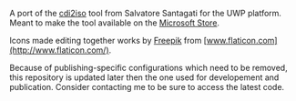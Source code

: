 A port of the [cdi2iso](https://sourceforge.net/projects/cdi2iso.berlios/) tool from Salvatore Santagati for the UWP platform.
Meant to make the tool available on the [Microsoft Store](https://www.microsoft.com/store/apps/9ND0NV8QDNNQ).

Icons made editing together works by [Freepik](http://www.freepik.com/) from [www.flaticon.com](http://www.flaticon.com/).

Because of publishing-specific configurations which need to be removed, this repository is updated later then the one used for developement and publication.
Consider contacting me to be sure to access the latest code.